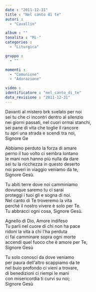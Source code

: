 ```yaml
---
date : "2011-12-31"
title : "Nel canto di te"
autori : 
  - "Cavallin"

album : ""
tonalita : "Mi-"
categories : 
  - "Liturgica"

gruppo : 
  - ""

momenti : 
  - "Comunione"
  - "Adorazione"

video : 
identificatore : "nel_canto_di_te"
data_revisione : "2011-12-31"
---
```

  
  
  
  
  
  
  
  
  
  
 Davanti al mistero  brk svelato per noi   
 sei tu che ci incontri dentro al silenzio   
nei giorni passati, nel cuori ormai stanchi,   
sei pane di vita che toglie il rancore     
tu apri una strada e scendi tra noi,   
Signore Ge    
  
                          
  
  
Abbiamo perduto la forza di amare   
perno il tuo volto ci sembra lontano    
le mani non hanno più nulla da dare   
sei tu la ricchezza in questo deserto   
noi poveri in viaggio veniamo da te,   
Signore Gesù.  
  
  
   
 Tu abiti terre dove noi camminiamo   
dovunque saremo tu ci sarai   
proteggi i tuoi gli e sogna di noi.   
 Nel canto di Te troveremo la vita   
perché il nostro vivere è solo per Te.   
Tu abbracci ogni cosa, Signore Gesù.  
  
   
   
  
Agnello di Dio, Amore indifeso   
Tu parli nel cuore di chi non ha pace   
ridoni la vita a chi l'ha perduta   
ci fai camminare sopra ogni morte   
accendi quel fuoco che è amore per Te,   
Signore Gesù   
  
                          
  
  
Tu solo conosci da dove veniamo   
per paura dell'altro scappiamo da te    
nel buio  profondo ci vieni a trovare,   
di benedizioni ci riempi le mani   
con misericordia ti curvi su noi;   
Signore Gesù   
  
  
  
